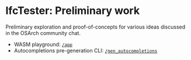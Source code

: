 # IfcTester: Preliminary work
Preliminary exploration and proof-of-concepts for various ideas discussed in the OSArch community chat.

- WASM playground: [`/app`](https://github.com/theseyan/ifctester-works/tree/main/app)
- Autocompletions pre-generation CLI: [`/gen_autocompletions`](https://github.com/theseyan/ifctester-works/tree/main/gen_autocompletions)
